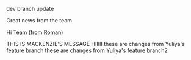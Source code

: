 dev branch update

Great news from the team

Hi Team (from Roman)

THIS IS MACKENZIE'S MESSAGE HIIIII
these are changes from Yuliya's feature branch
these are changes from Yuliya's feature branch2
